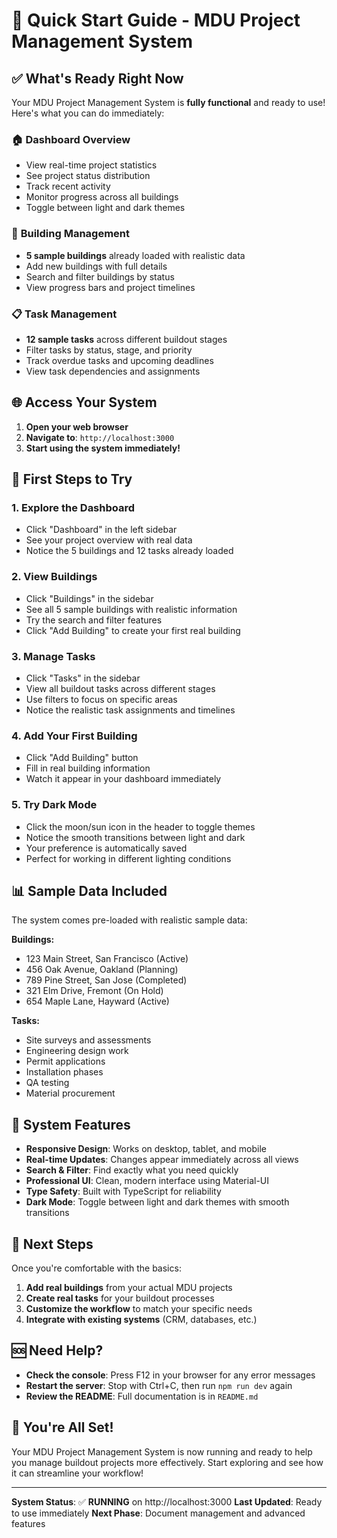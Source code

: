 # 🚀 Quick Start Guide - MDU Project Management System

## ✅ What's Ready Right Now

Your MDU Project Management System is **fully functional** and ready to use! Here's what you can do immediately:

### 🏠 **Dashboard Overview**
- View real-time project statistics
- See project status distribution
- Track recent activity
- Monitor progress across all buildings
- Toggle between light and dark themes

### 🏢 **Building Management**
- **5 sample buildings** already loaded with realistic data
- Add new buildings with full details
- Search and filter buildings by status
- View progress bars and project timelines

### 📋 **Task Management**
- **12 sample tasks** across different buildout stages
- Filter tasks by status, stage, and priority
- Track overdue tasks and upcoming deadlines
- View task dependencies and assignments

## 🌐 **Access Your System**

1. **Open your web browser**
2. **Navigate to**: `http://localhost:3000`
3. **Start using the system immediately!**

## 🎯 **First Steps to Try**

### 1. **Explore the Dashboard**
- Click "Dashboard" in the left sidebar
- See your project overview with real data
- Notice the 5 buildings and 12 tasks already loaded

### 2. **View Buildings**
- Click "Buildings" in the sidebar
- See all 5 sample buildings with realistic information
- Try the search and filter features
- Click "Add Building" to create your first real building

### 3. **Manage Tasks**
- Click "Tasks" in the sidebar
- View all buildout tasks across different stages
- Use filters to focus on specific areas
- Notice the realistic task assignments and timelines

### 4. **Add Your First Building**
- Click "Add Building" button
- Fill in real building information
- Watch it appear in your dashboard immediately

### 5. **Try Dark Mode**
- Click the moon/sun icon in the header to toggle themes
- Notice the smooth transitions between light and dark
- Your preference is automatically saved
- Perfect for working in different lighting conditions

## 📊 **Sample Data Included**

The system comes pre-loaded with realistic sample data:

**Buildings:**
- 123 Main Street, San Francisco (Active)
- 456 Oak Avenue, Oakland (Planning)
- 789 Pine Street, San Jose (Completed)
- 321 Elm Drive, Fremont (On Hold)
- 654 Maple Lane, Hayward (Active)

**Tasks:**
- Site surveys and assessments
- Engineering design work
- Permit applications
- Installation phases
- QA testing
- Material procurement

## 🔧 **System Features**

- **Responsive Design**: Works on desktop, tablet, and mobile
- **Real-time Updates**: Changes appear immediately across all views
- **Search & Filter**: Find exactly what you need quickly
- **Professional UI**: Clean, modern interface using Material-UI
- **Type Safety**: Built with TypeScript for reliability
- **Dark Mode**: Toggle between light and dark themes with smooth transitions

## 🚀 **Next Steps**

Once you're comfortable with the basics:

1. **Add real buildings** from your actual MDU projects
2. **Create real tasks** for your buildout processes
3. **Customize the workflow** to match your specific needs
4. **Integrate with existing systems** (CRM, databases, etc.)

## 🆘 **Need Help?**

- **Check the console**: Press F12 in your browser for any error messages
- **Restart the server**: Stop with Ctrl+C, then run `npm run dev` again
- **Review the README**: Full documentation is in `README.md`

## 🎉 **You're All Set!**

Your MDU Project Management System is now running and ready to help you manage buildout projects more effectively. Start exploring and see how it can streamline your workflow!

---

**System Status**: ✅ **RUNNING** on http://localhost:3000
**Last Updated**: Ready to use immediately
**Next Phase**: Document management and advanced features
